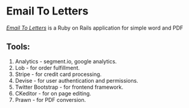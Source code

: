 # Email To Letters

*[Email To Letters](http://emailtoletters.com/)* is a Ruby on Rails application for simple word and PDF

## Tools:

1. Analytics - segment.io, google analytics.
2. Lob - for order fulfillment.
3. Stripe - for credit card processing.
4. Devise - for user authentication and permissions.
5. Twitter Bootstrap - for frontend framework.
6. CKeditor - for on page editing.
7. Prawn - for PDF conversion.


